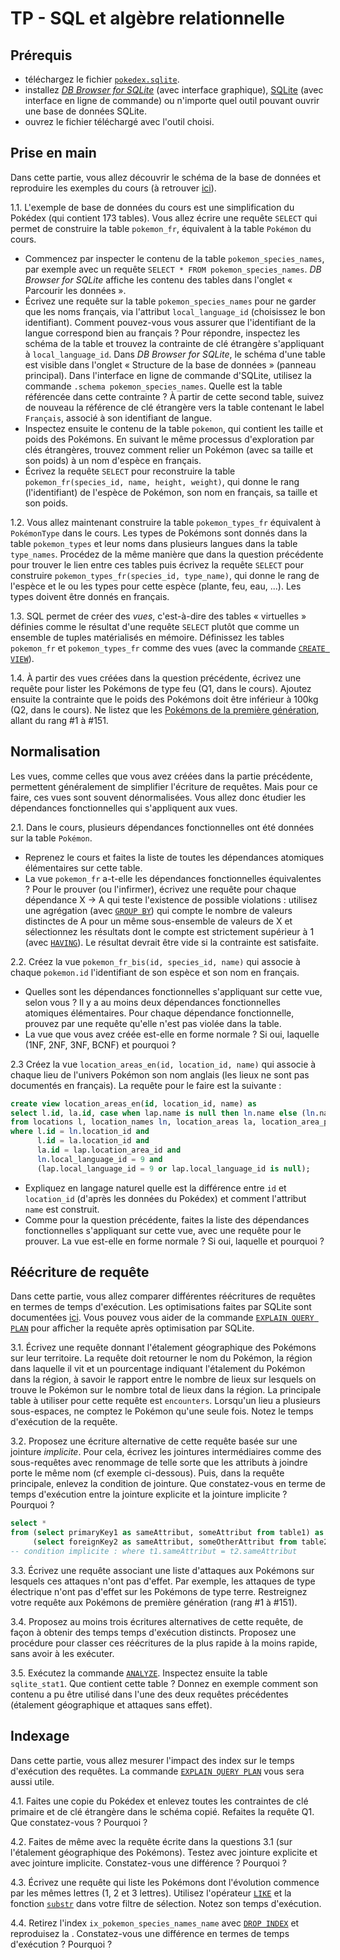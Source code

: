 # TP - SQL et algèbre relationnelle

## Prérequis

* téléchargez le fichier [`pokedex.sqlite`](https://seafile.emse.fr/f/8f8da5d7d52c46e88b71/).
* installez [_DB Browser for SQLite_](https://sqlitebrowser.org/) (avec interface graphique), [SQLite](https://sqlite.com/) (avec interface en ligne de commande) ou n'importe quel outil pouvant ouvrir une base de données SQLite.
* ouvrez le fichier téléchargé avec l'outil choisi.

## Prise en main

Dans cette partie, vous allez découvrir le schéma de la base de données et reproduire les exemples du cours (à retrouver [ici](https://www.vcharpenay.link/courses/sql-algebra.html)).

1.1. L'exemple de base de données du cours est une simplification du Pokédex (qui contient 173 tables). Vous allez écrire une requête `SELECT` qui permet de construire la table `pokemon_fr`, équivalent à la table `Pokémon` du cours.
- Commencez par inspecter le contenu de la table `pokemon_species_names`, par exemple avec un requête `SELECT * FROM pokemon_species_names`. _DB Browser for SQLite_ affiche les contenu des tables dans l'onglet « Parcourir les données ».
- Écrivez une requête sur la table `pokemon_species_names` pour ne garder que les noms français, via l'attribut `local_language_id` (choisissez le bon identifiant). Comment pouvez-vous vous assurer que l'identifiant de la langue correspond bien au français ? Pour répondre, inspectez les schéma de la table et trouvez la contrainte de clé étrangère s'appliquant à `local_language_id`. Dans _DB Browser for SQLite_, le schéma d'une table est visible dans l'onglet « Structure de la base de données » (panneau principal). Dans l'interface en ligne de commande d'SQLite, utilisez la commande `.schema pokemon_species_names`. Quelle est la table référencée dans cette contrainte ? À partir de cette second table, suivez de nouveau la référence de clé étrangère vers la table contenant le label `Français`, associé à son identifiant de langue.
- Inspectez ensuite le contenu de la table `pokemon`, qui contient les taille et poids des Pokémons. En suivant le même processus d'exploration par clés étrangères, trouvez comment relier un Pokémon (avec sa taille et son poids) à un nom d'espèce en français.
- Écrivez la requête `SELECT` pour reconstruire la table `pokemon_fr(species_id, name, height, weight)`, qui donne le rang (l'identifiant) de l'espèce de Pokémon, son nom en français, sa taille et son poids.


1.2. Vous allez maintenant construire la table `pokemon_types_fr` équivalent à `PokémonType` dans le cours. Les types de Pokémons sont donnés dans la table `pokemon_types` et leur noms dans plusieurs langues dans la table  `type_names`. Procédez de la même manière que dans la question précédente pour trouver le lien entre ces tables puis écrivez la requête `SELECT` pour construire `pokemon_types_fr(species_id, type_name)`, qui donne le rang de l'espèce et le ou les types pour cette espèce (plante, feu, eau, ...). Les types doivent être donnés en français.

1.3. SQL permet de créer des _vues_, c'est-à-dire des tables « virtuelles » définies comme le résultat d'une requête `SELECT` plutôt que comme un ensemble de tuples matérialisés en mémoire. Définissez les tables `pokemon_fr` et `pokemon_types_fr` comme des vues (avec la commande [`CREATE VIEW`](https://sqlite.com/lang_createview.html)).

1.4. À partir des vues créées dans la question précédente, écrivez une requête pour lister les Pokémons de type feu (Q1, dans le cours). Ajoutez ensuite la contrainte que le poids des Pokémons doit être inférieur à 100kg (Q2, dans le cours). Ne listez que les [Pokémons de la première génération](https://bulbapedia.bulbagarden.net/wiki/Category:Generation_I_Pok%C3%A9mon), allant du rang #1 à #151.

## Normalisation

Les vues, comme celles que vous avez créées dans la partie précédente, permettent généralement de simplifier l'écriture de requêtes. Mais pour ce faire, ces vues sont souvent dénormalisées. Vous allez donc étudier les dépendances fonctionnelles qui s'appliquent aux vues.

2.1. Dans le cours, plusieurs dépendances fonctionnelles ont été données sur la table `Pokémon`.
- Reprenez le cours et faites la liste de toutes les dépendances atomiques élémentaires sur cette table.
- La vue `pokemon_fr` a-t-elle les dépendances fonctionnelles équivalentes ? Pour le prouver (ou l'infirmer), écrivez une requête pour chaque dépendance X → A qui teste l'existence de possible violations : utilisez une agrégation (avec [`GROUP BY`](https://sqlite.com/lang_select.html#resultset)) qui compte le nombre de valeurs distinctes de A pour un même sous-ensemble de valeurs de X et sélectionnez les résultats dont le compte est strictement supérieur à 1 (avec [`HAVING`](https://sqlite.com/lang_select.html#resultset)). Le résultat devrait être vide si la contrainte est satisfaite.


2.2. Créez la vue `pokemon_fr_bis(id, species_id, name)` qui associe à chaque `pokemon.id` l'identifiant de son espèce et son nom en français.
- Quelles sont les dépendances fonctionnelles s'appliquant sur cette vue, selon vous ? Il y a au moins deux dépendances fonctionnelles atomiques élémentaires. Pour chaque dépendance fonctionnelle, prouvez par une requête qu'elle n'est pas violée dans la table.
- La vue que vous avez créée est-elle en forme normale ? Si oui, laquelle (1NF, 2NF, 3NF, BCNF) et pourquoi ?


2.3 Créez la vue `location_areas_en(id, location_id, name)` qui associe à chaque lieu de l'univers Pokémon son nom anglais (les lieux ne sont pas documentés en français). La requête pour le faire est la suivante :
```sql
create view location_areas_en(id, location_id, name) as
select l.id, la.id, case when lap.name is null then ln.name else (ln.name || ' - ' || lap.name) end
from locations l, location_names ln, location_areas la, location_area_prose lap
where l.id = ln.location_id and
      l.id = la.location_id and
      la.id = lap.location_area_id and
	  ln.local_language_id = 9 and
	  (lap.local_language_id = 9 or lap.local_language_id is null);
```
- Expliquez en langage naturel quelle est la différence entre `id` et `location_id` (d'après les données du Pokédex) et comment l'attribut `name` est construit.
- Comme pour la question précédente, faites la liste des dépendances fonctionnelles s'appliquant sur cette vue, avec une requête pour le prouver. La vue est-elle en forme normale ? Si oui, laquelle et pourquoi ?


## Réécriture de requête

Dans cette partie, vous allez comparer différentes réécritures de requêtes en termes de temps d'exécution. Les optimisations faites par SQLite sont documentées [ici](https://www.sqlite.org/optoverview.html). Vous pouvez vous aider de la commande [`EXPLAIN QUERY PLAN`](https://www.sqlite.org/lang_explain.html) pour afficher la requête après optimisation par SQLite.

3.1. Écrivez une requête donnant l'étalement géographique des Pokémons sur leur territoire. La requête doit retourner le nom du Pokémon, la région dans laquelle il vit et un pourcentage indiquant l'étalement du Pokémon dans la région, à savoir le rapport entre le nombre de lieux sur lesquels on trouve le Pokémon sur le nombre total de lieux dans la région. La principale table à utiliser pour cette requête est `encounters`. Lorsqu'un lieu a plusieurs sous-espaces, ne comptez le Pokémon qu'une seule fois. Notez le temps d'exécution de la requête.

3.2. Proposez une écriture alternative de cette requête basée sur une jointure _implicite_. Pour cela, écrivez les jointures intermédiaires comme des sous-requêtes avec renommage de telle sorte que les attributs à joindre porte le même nom (cf exemple ci-dessous). Puis, dans la requête principale, enlevez la condition de jointure. Que constatez-vous en terme de temps d'exécution entre la jointure explicite et la jointure implicite ? Pourquoi ?

```sql
select *
from (select primaryKey1 as sameAttribut, someAttribut from table1) as t1,
     (select foreignKey2 as sameAttribut, someOtherAttribut from table2) as t2
-- condition implicite : where t1.sameAttribut = t2.sameAttribut

```

3.3. Écrivez une requête associant une liste d'attaques aux Pokémons sur lesquels ces attaques n'ont pas d'effet. Par exemple, les attaques de type électrique n'ont pas d'effet sur les Pokémons de type terre. Restreignez votre requête aux Pokémons de première génération (rang #1 à #151).

3.4. Proposez au moins trois écritures alternatives de cette requête, de façon à obtenir des temps temps d'exécution distincts. Proposez une procédure pour classer ces réécritures de la plus rapide à la moins rapide, sans avoir à les exécuter.

3.5. Exécutez la commande [`ANALYZE`](https://www.sqlite.org/lang_analyze.html). Inspectez ensuite la table `sqlite_stat1`. Que contient cette table ? Donnez en exemple comment son contenu a pu être utilisé dans l'une des deux requêtes précédentes (étalement géographique et attaques sans effet).

## Indexage

Dans cette partie, vous allez mesurer l'impact des index sur le temps d'exécution des requêtes. La commande [`EXPLAIN QUERY PLAN`](https://www.sqlite.org/lang_explain.html) vous sera aussi utile.

4.1. Faites une copie du Pokédex et enlevez toutes les contraintes de clé primaire et de clé étrangère dans le schéma copié. Refaites la requête Q1. Que constatez-vous ? Pourquoi ?

4.2. Faites de même avec la requête écrite dans la questions 3.1 (sur l'étalement géographique des Pokémons). Testez avec jointure explicite et avec jointure implicite. Constatez-vous une différence ? Pourquoi ?

4.3. Écrivez une requête qui liste les Pokémons dont l'évolution commence par les mêmes lettres (1, 2 et 3 lettres). Utilisez l'opérateur [`LIKE`](https://sqlite.com/lang_expr.html#the_like_glob_regexp_match_and_extract_operators) et la fonction [`substr`](https://www.sqlite.org/lang_corefunc.html#substr) dans votre filtre de sélection. Notez son temps d'exécution.

4.4. Retirez l'index `ix_pokemon_species_names_name` avec [`DROP INDEX`](https://www.sqlite.org/lang_dropindex.html) et reproduisez la . Constatez-vous une différence en termes  de temps d'exécution ? Pourquoi ?


